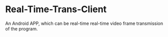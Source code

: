 # Real-Time-Trans-Client
An Android APP, which can be real-time real-time video frame transmission of the program.
